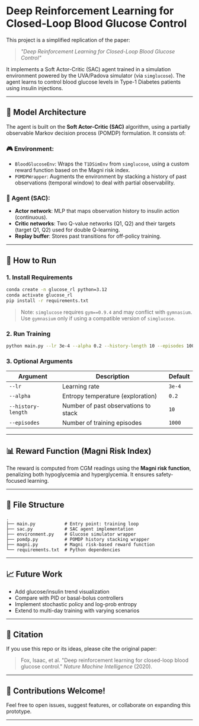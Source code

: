 # Deep Reinforcement Learning for Closed-Loop Blood Glucose Control

This project is a simplified replication of the paper:
> *"Deep Reinforcement Learning for Closed-Loop Blood Glucose Control"*

It implements a Soft Actor-Critic (SAC) agent trained in a simulation environment powered by the UVA/Padova simulator (via `simglucose`). The agent learns to control blood glucose levels in Type-1 Diabetes patients using insulin injections.

---

## 🧠 Model Architecture

The agent is built on the **Soft Actor-Critic (SAC)** algorithm, using a partially observable Markov decision process (POMDP) formulation. It consists of:

### 🎮 Environment:
- `BloodGlucoseEnv`: Wraps the `T1DSimEnv` from `simglucose`, using a custom reward function based on the Magni risk index.
- `POMDPWrapper`: Augments the environment by stacking a history of past observations (temporal window) to deal with partial observability.

### 🤖 Agent (SAC):
- **Actor network**: MLP that maps observation history to insulin action (continuous).
- **Critic networks**: Two Q-value networks (Q1, Q2) and their targets (target Q1, Q2) used for double Q-learning.
- **Replay buffer**: Stores past transitions for off-policy training.

---

## 🚀 How to Run

### 1. Install Requirements
```bash
conda create -n glucose_rl python=3.12
conda activate glucose_rl
pip install -r requirements.txt
```
> Note: `simglucose` requires `gym==0.9.4` and may conflict with `gymnasium`. Use `gymnasium` only if using a compatible version of `simglucose`.

### 2. Run Training
```bash
python main.py --lr 3e-4 --alpha 0.2 --history-length 10 --episodes 1000
```

### 3. Optional Arguments
| Argument         | Description                            | Default  |
|------------------|----------------------------------------|----------|
| `--lr`           | Learning rate                          | `3e-4`   |
| `--alpha`        | Entropy temperature (exploration)      | `0.2`    |
| `--history-length` | Number of past observations to stack | `10`     |
| `--episodes`     | Number of training episodes            | `1000`   |

---

## 📊 Reward Function (Magni Risk Index)
The reward is computed from CGM readings using the **Magni risk function**, penalizing both hypoglycemia and hyperglycemia. It ensures safety-focused learning.

---

## 📁 File Structure
```
.
├── main.py           # Entry point: training loop
├── sac.py            # SAC agent implementation
├── environment.py    # Glucose simulator wrapper
├── pomdp.py          # POMDP history stacking wrapper
├── magni.py          # Magni risk-based reward function
└── requirements.txt  # Python dependencies
```

---

## 📈 Future Work
- Add glucose/insulin trend visualization
- Compare with PID or basal-bolus controllers
- Implement stochastic policy and log-prob entropy
- Extend to multi-day training with varying scenarios

---

## 🔬 Citation
If you use this repo or its ideas, please cite the original paper:
> Fox, Isaac, et al. "Deep reinforcement learning for closed-loop blood glucose control." *Nature Machine Intelligence* (2020).

---

## 🧪 Contributions Welcome!
Feel free to open issues, suggest features, or collaborate on expanding this prototype.

---

